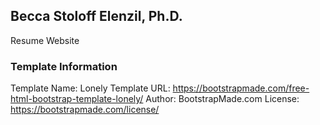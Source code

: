 ## Becca Stoloff Elenzil, Ph.D.

Resume Website

### Template Information

Template Name: Lonely
Template URL: https://bootstrapmade.com/free-html-bootstrap-template-lonely/
Author: BootstrapMade.com
License: https://bootstrapmade.com/license/
 